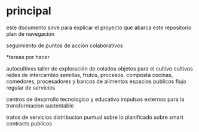 

# principal

este documento sirve para explicar el proyecto que abarca este repositorio
plan de navegación

seguimiento de puntos de acción colaborativos

*tareas por hacer

autocultivxs
taller de exploración de colados
objetos para el cultivo
cultivos
redes de intercambio semillas, frutos, procesos, composta
cocinas, comedores, procesadores y bancos de alimentos
espacios publicos
flujo regular de servicios

centros de desarrollo tecnologico y educativo
impulsos externos para la transformacion sustentable

tratos de servicios
distribucion puntual sobre lo planificado sobre smart contracts publicos


